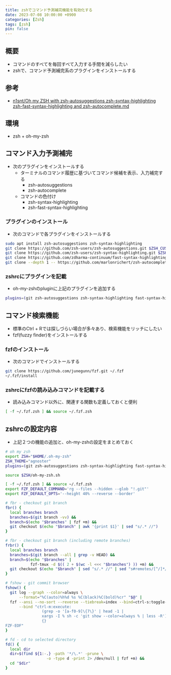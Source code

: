 ```yaml
---
title: zshでコマンド予測補完機能を有効化する
date: 2023-07-08 10:00:00 +0900
categories: [Zsh]
tags: [zsh]
pin: false
---
```


## 概要
- コマンドのすべてを毎回すべて入力する手間を減らしたい
- zshで、コマンド予測補完系のプラグインをインストールする

## 参考
- [n1snt/Oh my ZSH with zsh-autosuggestions zsh-syntax-highlighting zsh-fast-syntax-highlighting and zsh-autocomplete.md](https://gist.github.com/n1snt/454b879b8f0b7995740ae04c5fb5b7df)

## 環境
- zsh + oh-my-zsh

## コマンド入力予測補完
- 次のプラグインをインストールする
    - ターミナルのコマンド履歴に基づいてコマンド候補を表示、入力補完する
        - zsh-autosuggestions
        - zsh-autocomplete
    - コマンドの色付け
        - zsh-syntax-highlighting
        - zsh-fast-syntax-highlighting

### プラグインのインストール
- 次のコマンドで各プラグインをインストールする

``` bash
sudo apt install zsh-autosuggestions zsh-syntax-highlighting
git clone https://github.com/zsh-users/zsh-autosuggestions.git $ZSH_CUSTOM/plugins/zsh-autosuggestions
git clone https://github.com/zsh-users/zsh-syntax-highlighting.git $ZSH_CUSTOM/plugins/zsh-syntax-highlighting
git clone https://github.com/zdharma-continuum/fast-syntax-highlighting.git ${ZSH_CUSTOM:-$HOME/.oh-my-zsh/custom}/plugins/fast-syntax-highlighting
git clone --depth 1 -- https://github.com/marlonrichert/zsh-autocomplete.git $ZSH_CUSTOM/plugins/zsh-autocomplete
```

### zshrcにプラグインを記載
- oh-my-zshのpluginに上記のプラグインを追加する

``` bash
plugins=(git zsh-autosuggestions zsh-syntax-highlighting fast-syntax-highlighting zsh-autocomplete)
```

## コマンド検索機能
- 標準のCtrl + Rでは探しづらい場合が多々あり、検索機能をリッチにしたい
- fzf(fuzzy finder)をインストールする

### fzfのインストール
- 次のコマンドでインストールする

``` bash
git clone https://github.com/junegunn/fzf.git ~/.fzf
~/.fzf/install
```

### zshrcにfzfの読み込みコマンドを記載する
- 読み込みコマンド以外に、関連する関数も定義しておくと便利

``` bash
[ -f ~/.fzf.zsh ] && source ~/.fzf.zsh

```

## zshrcの設定内容
- 上記２つの機能の追加と、oh-my-zshの設定をまとめておく

``` bash
# oh my zsh
export ZSH="$HOME/.oh-my-zsh"
ZSH_THEME="agnoster"
plugins=(git zsh-autosuggestions zsh-syntax-highlighting fast-syntax-highlighting zsh-autocomplete)

source $ZSH/oh-my-zsh.sh

[ -f ~/.fzf.zsh ] && source ~/.fzf.zsh
export FZF_DEFAULT_COMMAND='rg --files --hidden --glob "!.git"'
export FZF_DEFAULT_OPTS='--height 40% --reverse --border'

# fbr - checkout git branch
fbr() {
  local branches branch
  branches=$(git branch -vv) &&
  branch=$(echo "$branches" | fzf +m) &&
  git checkout $(echo "$branch" | awk '{print $1}' | sed "s/.* //")
}

# fbr - checkout git branch (including remote branches)
frbr() {
  local branches branch
  branches=$(git branch --all | grep -v HEAD) &&
  branch=$(echo "$branches" |
           fzf-tmux -d $(( 2 + $(wc -l <<< "$branches") )) +m) &&
  git checkout $(echo "$branch" | sed "s/.* //" | sed "s#remotes/[^/]*/##")
}

# fshow - git commit browser
fshow() {
  git log --graph --color=always \
      --format="%C(auto)%h%d %s %C(black)%C(bold)%cr" "$@" |
  fzf --ansi --no-sort --reverse --tiebreak=index --bind=ctrl-s:toggle-sort \
      --bind "ctrl-m:execute:
                (grep -o '[a-f0-9]\{7\}' | head -1 |
                xargs -I % sh -c 'git show --color=always % | less -R') << 'FZF-EOF'
                {}
FZF-EOF"
}

# fd - cd to selected directory
fd() {
  local dir
  dir=$(find ${1:-.} -path '*/\.*' -prune \
                  -o -type d -print 2> /dev/null | fzf +m) &&
  cd "$dir"
}

```
